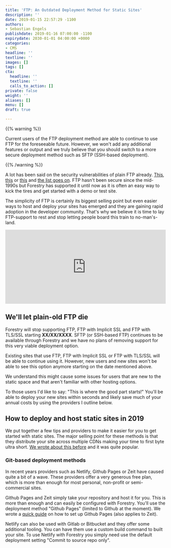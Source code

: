 ```yaml
---
title: 'FTP: An Outdated Deployment Method for Static Sites'
description: ''
date: 2019-01-15 22:57:29 -1100
authors:
- Sebastian Engels
publishdate: 2019-01-16 07:00:00 -1100
expirydate: 2030-01-01 04:00:00 +0000
categories:
- CMS
headline: ''
textline: ''
images: []
tags: []
cta:
  headline: ''
  textline: ''
  calls_to_action: []
private: false
weight: ''
aliases: []
menu: []
draft: true

---
```

{{% warning %}}

Current users of the FTP deployment method are able to continue to use FTP for the foreseeable future. However, we won't add any additional features or output and we truly believe that you should switch to a more secure deployment method such as SFTP (SSH-based deployment).

{{% /warning %}}

A lot has been said on the security vulnerabilities of plain FTP already. [This](https://www.ssh.com/ssh/ftp/server), [this](http://blog.jdpfu.com/2011/07/10/why-you-need-to-stop-using-ftp) or [this](https://www.motherjones.com/politics/2017/10/trump-election-commissioners-voter-database-is-a-ripe-target-for-hackers/) and [the list goes on](https://www.google.com/search?q=ftp+security+issues&oq=ftp+security+issues&aqs=chrome.0.69i59j0l4.3491j0j4&sourceid=chrome&ie=UTF-8). FTP hasn't been secure since the mid-1990s but Forestry has supported it until now as it is often an easy way to kick the tires and get started with a demo or test site.

The simplicity of FTP is certainly its biggest selling point but even easier ways to host and deploy your sites has emerged and they are gaining rapid adoption in the developer community. That's why we believe it is time to lay FTP-support to rest and stop letting people board this train to no-man's-land.

<div style="width:100%;height:0;padding-bottom:46%;position:relative;"><iframe src="https://giphy.com/embed/Az1CJ2MEjmsp2" width="100%" height="100%" style="position:absolute" frameBorder="0" class="giphy-embed" allowFullScreen></iframe></div>

## We'll let plain-old FTP die

Forestry will stop supporting FTP, FTP with Implicit SSL and FTP with TLS/SSL starting **XX/XX/XXXX**. SFTP (or SSH-based FTP) continues to be available through Forestry and we have no plans of removing support for this very viable deployment option.

Existing sites that use FTP, FTP with Implicit SSL or FTP with TLS/SSL will be able to continue using it. However, new users and new sites won't be able to see this option anymore starting on the date mentioned above.

We understand this might cause some issues for users that are new to the static space and that aren't familiar with other hosting options.

To  those users I'd like to say: "This is where the good part starts!" You'll be able to deploy your new sites within seconds and likely save much of your annual costs by using the providers I outline below.

## How to deploy and host static sites in 2019

We put together a few tips and providers to make it easier for you to get started with static sites. The major selling point for these methods is that they distribute your site across multiple CDNs making your time to first byte ultra short. [We wrote about this before](https://forestry.io/blog/for-static-sites-theres-no-excuse-not-to-use-a-cdn/) and it was quite popular.

### Git-based deployment methods

In recent years providers such as Netlify, Github Pages or Zeit have caused quite a bit of a wave. These providers offer a very generous free plan, which is more than enough for most personal, non-profit or semi-commercial sites.

Github Pages and Zeit simply take your repository and host it for you. This is more than enough and can easily be configured with Forestry. You'll use the deployment method "Github Pages" (limited to Github at the moment). We wrote a [quick guide](https://forestry.io/docs/hosting/github-pages/) on how to set up Github Pages (also applies to Zeit).

Netlify can also be used with Gitlab or Bitbucket and they offer some additional tooling. You can have them use a custom build command to built your site. To use Netlify with Forestry you simply need use the default deployment setting "Commit to source repo only".